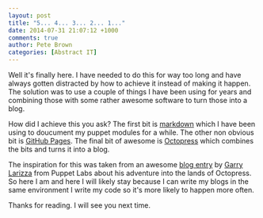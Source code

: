 ```yaml
---
layout: post
title: "5... 4... 3... 2... 1..."
date: 2014-07-31 21:07:12 +1000
comments: true
author: Pete Brown
categories: [Abstract IT]
---
```


Well it's finally here.
I have needed to do this for way too long and have always gotten distracted by how to achieve it instead of making it happen.
The solution was to use a couple of things I have been using for years and combining those with some rather awesome software to turn those into a blog.

How did I achieve this you ask?
The first bit is [markdown](http://daringfireball.net/projects/markdown/) which I have been using to doucument my puppet modules for a while.
The other non obvious bit is [GitHub Pages](https://pages.github.com/).
The final bit of awesome is [Octopress](http://octopress.org/) which combines the bits and turns it into a blog.

The inspiration for this was taken from an awesome [blog entry](http://garylarizza.com/blog/2013/01/17/managing-a-blog-is-insane/) by [Garry Larizza](http://garylarizza.com/) from Puppet Labs about his adventure into the lands of Octopress.
So here I am and here I will likely stay because I can write my blogs in the same environment I write my code so it's more likely to happen more often.

Thanks for reading. I will see you next time.